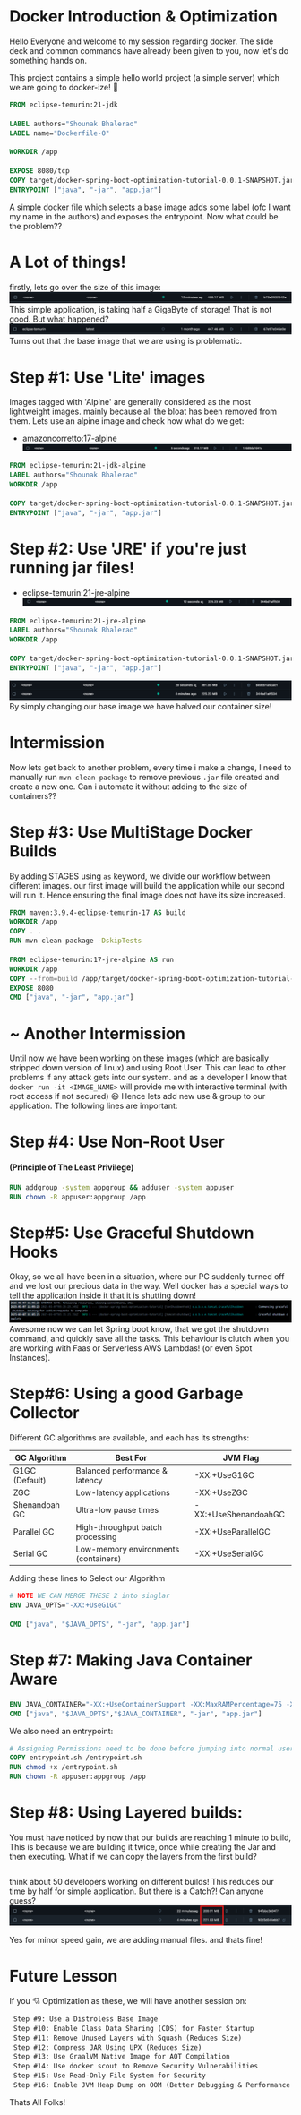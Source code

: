 # Docker Introduction & Optimization

Hello Everyone and welcome to my session regarding docker.
The slide deck and common commands have already been given
to you, now let's do something hands on.

This project contains a simple hello world project (a simple server)
which we are going to docker-ize! 🤩

```dockerfile
FROM eclipse-temurin:21-jdk

LABEL authors="Shounak Bhalerao"
LABEL name="Dockerfile-0"

WORKDIR /app

EXPOSE 8080/tcp
COPY target/docker-spring-boot-optimization-tutorial-0.0.1-SNAPSHOT.jar app.jar
ENTRYPOINT ["java", "-jar", "app.jar"]
```

A simple docker file which selects a base image
adds some label (ofc I want my name in the authors)
and exposes the entrypoint.
Now what could be the problem??

# A Lot of things!

firstly, lets go over the size of this image:
![img.png](img.png)
This simple application, is taking half a GigaByte of storage!
That is not good. But what happened?
![img_1.png](img_1.png)
Turns out that the base image that we are using is problematic.

# Step #1: Use 'Lite' images

Images tagged with 'Alpine' are generally considered as the most lightweight
images. mainly because all the bloat has been removed from them. Lets use an
alpine image and check how what do we get:

- amazoncorretto:17-alpine
  ![img_2.png](img_2.png)

```dockerfile
FROM eclipse-temurin:21-jdk-alpine
LABEL authors="Shounak Bhalerao"
WORKDIR /app

COPY target/docker-spring-boot-optimization-tutorial-0.0.1-SNAPSHOT.jar app.jar
ENTRYPOINT ["java", "-jar", "app.jar"]
```

# Step #2: Use 'JRE' if you're just running jar files!

- eclipse-temurin:21-jre-alpine
  ![img_3.png](img_3.png)

```dockerfile
FROM eclipse-temurin:21-jre-alpine
LABEL authors="Shounak Bhalerao"
WORKDIR /app

COPY target/docker-spring-boot-optimization-tutorial-0.0.1-SNAPSHOT.jar app.jar
ENTRYPOINT ["java", "-jar", "app.jar"]
```

![img_4.png](img_4.png)
By simply changing our base image we have halved our container size!

# Intermission

Now lets get back to another problem, every time i make a change,
I need to manually run `mvn clean package` to remove previous `.jar` file created
and create a new one. Can i automate it without adding to the size of containers??

# Step #3: Use MultiStage Docker Builds

By adding STAGES using `as` keyword, we divide our workflow between different images.
our first image will build the application while our second will run it. Hence ensuring
the final image does not have its size increased.

```dockerfile
FROM maven:3.9.4-eclipse-temurin-17 AS build
WORKDIR /app
COPY . .
RUN mvn clean package -DskipTests

FROM eclipse-temurin:17-jre-alpine AS run
WORKDIR /app
COPY --from=build /app/target/docker-spring-boot-optimization-tutorial-0.0.1-SNAPSHOT.jar app.jar
EXPOSE 8080
CMD ["java", "-jar", "app.jar"]
```

# ~ Another Intermission

Until now we have been working on these images (which are basically stripped down version of linux)
and using Root User. This can lead to other problems if any attack gets into our system. and as a developer
I know that `docker run -it <IMAGE_NAME>` will provide me with interactive terminal (with root access if not secured) 😆
Hence lets add new use & group to our application. The following lines are important:

# Step #4: Use Non-Root User

#### (Principle of The Least Privilege)

```dockerfile
RUN addgroup -system appgroup && adduser -system appuser
RUN chown -R appuser:appgroup /app
```

# Step#5: Use Graceful Shutdown Hooks

Okay, so we all have been in a situation, where our PC suddenly
turned off and we lost our precious data in the way. Well docker has
a special ways to tell the application inside it that it is shutting down!
![img_5.png](img_5.png)
Awesome now we can let Spring boot know, that we got the shutdown command,
and quickly save all the tasks. This behaviour is clutch when you are working
with Faas or Serverless AWS Lambdas! (or even Spot Instances).

# Step#6: Using a good Garbage Collector

Different GC algorithms are available, and each has its strengths:

| GC Algorithm   | Best For                                  | JVM Flag              |
|----------------|-------------------------------------------|-----------------------|
| G1GC (Default) | Balanced performance & latency            | -XX:+UseG1GC          |
| ZGC            | Low-latency applications                  | -XX:+UseZGC           |
| Shenandoah GC  | Ultra-low pause times                     | -XX:+UseShenandoahGC  |
| Parallel GC    | High-throughput batch processing          | -XX:+UseParallelGC    |
| Serial GC      | Low-memory environments (containers)      | -XX:+UseSerialGC      |

Adding these lines to Select our Algorithm
```dockerfile
# NOTE WE CAN MERGE THESE 2 into singlar 
ENV JAVA_OPTS="-XX:+UseG1GC"

CMD ["java", "$JAVA_OPTS", "-jar", "app.jar"]
```

# Step #7: Making Java Container Aware
```dockerfile
ENV JAVA_CONTAINER="-XX:+UseContainerSupport -XX:MaxRAMPercentage=75 -XX:InitialRAMPercentage=50 -XX:MinRAMPercentage=50"
CMD ["java", "$JAVA_OPTS","$JAVA_CONTAINER", "-jar", "app.jar"]

```
We also need an entrypoint:
```dockerfile
# Assigning Permissions need to be done before jumping into normal user
COPY entrypoint.sh /entrypoint.sh
RUN chmod +x /entrypoint.sh
RUN chown -R appuser:appgroup /app
```
# Step #8: Using Layered builds:
You must have noticed by now that our builds are reaching 1 minute to build, 
This is because we are building it twice, once while creating the Jar and then executing.
What if we can copy the layers from the first build?
```dockerfile

```
think about 50 developers working on different builds! This reduces our time by half for simple application. 
But there is a Catch?! Can anyone guess? 
![img_6.png](img_6.png)



Yes for minor speed gain, we are adding manual files. and thats fine!

# Future Lesson
If you 💘 Optimization as these, we will have another session on:
```markdown
 Step #9: Use a Distroless Base Image
 Step #10: Enable Class Data Sharing (CDS) for Faster Startup
 Step #11: Remove Unused Layers with Squash (Reduces Size)
 Step #12: Compress JAR Using UPX (Reduces Size)
 Step #13: Use GraalVM Native Image for AOT Compilation
 Step #14: Use docker scout to Remove Security Vulnerabilities
 Step #15: Use Read-Only File System for Security
 Step #16: Enable JVM Heap Dump on OOM (Better Debugging & Performance Tuning)
```

Thats All Folks!
